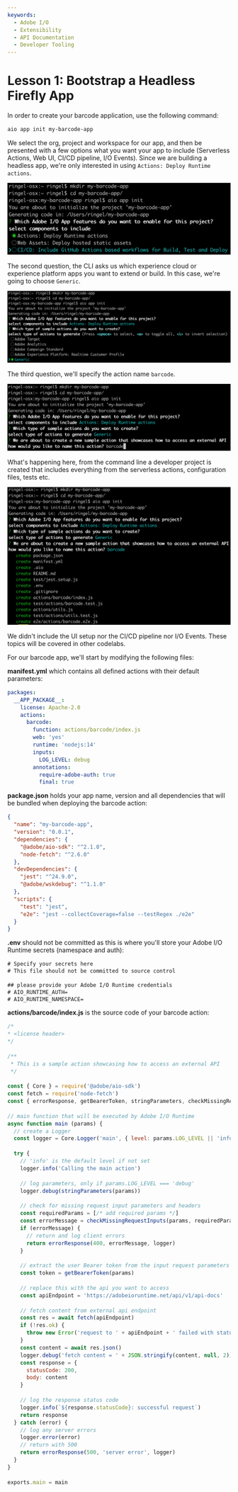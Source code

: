 ```yaml
---
keywords:
  - Adobe I/O
  - Extensibility
  - API Documentation
  - Developer Tooling 
---
```


# Lesson 1: Bootstrap a Headless Firefly App

In order to create your barcode application, use the following command:
```bash
aio app init my-barcode-app 
```

We select the org, project and workspace for our app, and then be presented with a few options what you want your app to include (Serverless Actions, Web UI, CI/CD pipeline, I/O Events). Since we are building a headless app, we're only interested in using `Actions: Deploy Runtime actions`.

![cli1](assets/cli1.png)

The second question, the CLI asks us which experience cloud or experience platform apps you want to extend or build. In this case, we're going to choose `Generic`. 

![cli2](assets/cli2.png)

The third question, we'll specify the action name `barcode`.

![cli3](assets/cli3.png)

What's happening here, from the command line a developer project is created that includes everything from the serverless actions, configuration files, tests etc. 

![cli3](assets/cli4.png)

We didn't include the UI setup nor the CI/CD pipeline nor I/O Events. These topics will be covered in other codelabs. 

For our barcode app, we'll start by modifying the following files:

**manifest.yml** which contains all defined actions with their default parameters:

```yaml
packages:
  __APP_PACKAGE__:
    license: Apache-2.0
    actions:
      barcode:
        function: actions/barcode/index.js
        web: 'yes'
        runtime: 'nodejs:14'
        inputs:
          LOG_LEVEL: debug
        annotations:
          require-adobe-auth: true
          final: true

```

**package.json** holds your app name, version and all dependencies that will be bundled when deploying the barcode action:

```json
{
  "name": "my-barcode-app",
  "version": "0.0.1",
  "dependencies": {
    "@adobe/aio-sdk": "^2.1.0",
    "node-fetch": "^2.6.0"
  },
  "devDependencies": {
    "jest": "^24.9.0",
    "@adobe/wskdebug": "^1.1.0"
  },
  "scripts": {
    "test": "jest",
    "e2e": "jest --collectCoverage=false --testRegex ./e2e"
  }
}
```
 
**.env** should not be committed as this is where you'll store your Adobe I/O Runtime secrets (namespace and auth):

```
# Specify your secrets here
# This file should not be committed to source control

## please provide your Adobe I/O Runtime credentials
# AIO_RUNTIME_AUTH=
# AIO_RUNTIME_NAMESPACE=
```

**actions/barcode/index.js** is the source code of your barcode action:       

```javascript
/*
* <license header>
*/

/**
 * This is a sample action showcasing how to access an external API
 */

const { Core } = require('@adobe/aio-sdk')
const fetch = require('node-fetch')
const { errorResponse, getBearerToken, stringParameters, checkMissingRequestInputs } = require('../utils')

// main function that will be executed by Adobe I/O Runtime
async function main (params) {
  // create a Logger
  const logger = Core.Logger('main', { level: params.LOG_LEVEL || 'info' })

  try {
    // 'info' is the default level if not set
    logger.info('Calling the main action')

    // log parameters, only if params.LOG_LEVEL === 'debug'
    logger.debug(stringParameters(params))

    // check for missing request input parameters and headers
    const requiredParams = [/* add required params */]
    const errorMessage = checkMissingRequestInputs(params, requiredParams, ['Authorization'])
    if (errorMessage) {
      // return and log client errors
      return errorResponse(400, errorMessage, logger)
    }

    // extract the user Bearer token from the input request parameters
    const token = getBearerToken(params)

    // replace this with the api you want to access
    const apiEndpoint = 'https://adobeioruntime.net/api/v1/api-docs'

    // fetch content from external api endpoint
    const res = await fetch(apiEndpoint)
    if (!res.ok) {
      throw new Error('request to ' + apiEndpoint + ' failed with status code ' + res.status)
    }
    const content = await res.json()
    logger.debug('fetch content = ' + JSON.stringify(content, null, 2))
    const response = {
      statusCode: 200,
      body: content
    }

    // log the response status code
    logger.info(`${response.statusCode}: successful request`)
    return response
  } catch (error) {
    // log any server errors
    logger.error(error)
    // return with 500
    return errorResponse(500, 'server error', logger)
  }
}

exports.main = main
```
